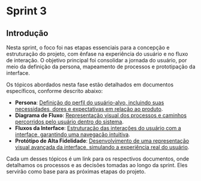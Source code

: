 # Sprint 3

## Introdução

Nesta sprint, o foco foi nas etapas essenciais para a concepção e estruturação do projeto, com ênfase na experiência do usuário e no fluxo de interação. O objetivo principal foi consolidar a jornada do usuário, por meio da definição da persona, mapeamento de processos e prototipação da interface.

Os tópicos abordados nesta fase estão detalhados em documentos específicos, conforme descrito abaixo:

- **Persona**: [Definição do perfil do usuário-alvo, incluindo suas necessidades, dores e expectativas em relação ao produto](./persona.md).
- **Diagrama de Fluxo**: [Representação visual dos processos e caminhos percorridos pelo usuário dentro do sistema](#).
- **Fluxos da Interface**: [Estruturação das interações do usuário com a interface, garantindo uma navegação intuitiva](./fluxos_da_interface.md).
- **Protótipo de Alta Fidelidade**: [Desenvolvimento de uma representação visual avançada da interface, simulando a experiência real do usuário](./prototipo_alta_fidelidade.md).

Cada um desses tópicos é um link para os respectivos documentos, onde detalhamos os processos e as decisões tomadas ao longo da sprint. Eles servirão como base para as próximas etapas do projeto.
